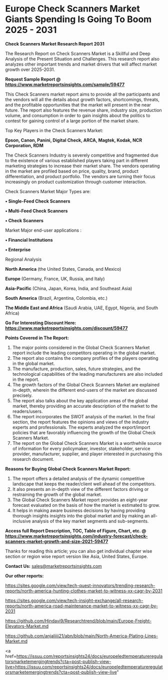  # Europe Check Scanners Market Giants Spending Is Going To Boom 2025 - 2031

<strong>Check Scanners Market Research Report 2031</strong>

The Research Report on Check Scanners Market is a Skillful and Deep Analysis of the Present Situation and Challenges. This research report also analyzes other important trends and market drivers that will affect market growth over 2025-2031.

<strong>Request Sample Report @ <a href=https://www.marketreportsinsights.com/sample/59477>https://www.marketreportsinsights.com/sample/59477</a></strong>

This Check Scanners market report aims to provide all the participants and the vendors will all the details about growth factors, shortcomings, threats, and the profitable opportunities that the market will present in the near future. The report also features the revenue share, industry size, production volume, and consumption in order to gain insights about the politics to contest for gaining control of a large portion of the market share.

Top Key Players in the Check Scanners Market:

<strong>Epson, Canon, Panini, Digital Check, ARCA, Magtek, Kodak, NCR Corporation, RDM</strong>

The Check Scanners Industry is severely competitive and fragmented due to the existence of various established players taking part in different marketing strategies to increase their market share. The vendors operating in the market are profiled based on price, quality, brand, product differentiation, and product portfolio. The vendors are turning their focus increasingly on product customization through customer interaction.

Check Scanners Market Major Types are:

<strong>• Single-Feed Check Scanners

• Multi-Feed Check Scanners

• Check Scanners</strong>

Market Major end-user applications :

<strong>• Financial Institutions

• Enterprise</strong>

Regional Analysis

</u><strong><b>North America</b></strong> (the United States, Canada, and Mexico)

<strong><b>Europe </b></strong>(Germany, France, UK, Russia, and Italy)

<strong><b>Asia-Pacific</b></strong> (China, Japan, Korea, India, and Southeast Asia)

<strong><b>South America</b></strong> (Brazil, Argentina, Colombia, etc.)

<strong><b>The Middle East and Africa</b></strong> (Saudi Arabia, UAE, Egypt, Nigeria, and South Africa)

<strong>Go For Interesting Discount Here: <a href=https://www.marketreportsinsights.com/discount/59477>https://www.marketreportsinsights.com/discount/59477</a></strong>

<strong>Points Covered in The Report:</strong>
<ol>
  <li>The major points considered in the Global Check Scanners Market report include the leading competitors operating in the global market.</li>
  <li>The report also contains the company profiles of the players operating in the global market.</li>
  <li>The manufacture, production, sales, future strategies, and the technological capabilities of the leading manufacturers are also included in the report.</li>
  <li>The growth factors of the Global Check Scanners Market are explained in-depth, wherein the different end-users of the market are discussed precisely.</li>
  <li>The report also talks about the key application areas of the global market, thereby providing an accurate description of the market to the readers/users.</li>
  <li>The report incorporates the SWOT analysis of the market. In the final section, the report features the opinions and views of the industry experts and professionals. The experts analyzed the export/import policies that are favorably influencing the growth of the Global Check Scanners Market.</li>
  <li>The report on the Global Check Scanners Market is a worthwhile source of information for every policymaker, investor, stakeholder, service provider, manufacturer, supplier, and player interested in purchasing this research document.</li>
</ol>
<strong>Reasons for Buying Global Check Scanners Market Report:</strong>

<ol>
  <li>The report offers a detailed analysis of the dynamic competitive landscape that keeps the reader/client well ahead of the competitors.</li>
  <li>It also presents an in-depth view of the different factors driving or restraining the growth of the global market.</li>
  <li>The Global Check Scanners Market report provides an eight-year forecast evaluated on the basis of how the market is estimated to grow.</li>
  <li>It helps in making aware business decisions by having providing thorough insights insights into the global market and by making an all-inclusive analysis of the key market segments and sub-segments.</li>
</ol>
<strong>Access full Report Description, TOC, Table of Figure, Chart, etc. @ <a href=https://www.marketreportsinsights.com/industry-forecast/check-scanners-market-growth-and-size-2021-59477>https://www.marketreportsinsights.com/industry-forecast/check-scanners-market-growth-and-size-2021-59477</a></strong>


Thanks for reading this article; you can also get individual chapter wise section or region wise report version like Asia, United States, Europe.

<strong>Contact Us:</strong>
sales@marketreportsinsights.com

<strong>Our other reports:</strong>

<a href=https://sites.google.com/view/tech-quest-innovators/trending-research-reports/north-america-hunting-clothes-market-to-witness-xx-cagr-by-2031>https://sites.google.com/view/tech-quest-innovators/trending-research-reports/north-america-hunting-clothes-market-to-witness-xx-cagr-by-2031</a>

<a href=https://sites.google.com/view/tech-insight-exchange/all-research-reports/north-america-road-maintenance-market-to-witness-xx-cagr-by-2031>https://sites.google.com/view/tech-insight-exchange/all-research-reports/north-america-road-maintenance-market-to-witness-xx-cagr-by-2031</a>

<a href=https://github.com/Hindavi9/Researchtrend/blob/main/Europe-Freight-Elevators-Market.md>https://github.com/Hindavi9/Researchtrend/blob/main/Europe-Freight-Elevators-Market.md</a>

<a href=https://github.com/anjaliiii21/abn/blob/main/North-America-Plating-Lines-Market.md>https://github.com/anjaliiii21/abn/blob/main/North-America-Plating-Lines-Market.md</a>

<a href=https://issuu.com/reportsinsights24/docs/europeledtemperatureregulatorsmarketemergingtrends?cta=post-publish-view-live>https://issuu.com/reportsinsights24/docs/europeledtemperatureregulatorsmarketemergingtrends?cta=post-publish-view-live</a>"
